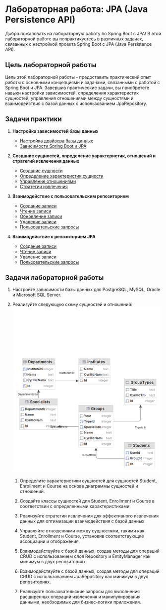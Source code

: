 # Лабораторная работа: JPA (Java Persistence API)

Добро пожаловать на лабораторную работу по Spring Boot с JPA! В этой лабораторной работе вы попрактикуетесь в различных задачах, связанных с настройкой проекта Spring Boot с JPA (Java Persistence API).

## Цель лабораторной работы

Цель этой лабораторной работы - предоставить практический опыт работы с основными концепциями и задачами, связанными с работой с Spring Boot и JPA. Завершив практические задачи, вы приобретете навыки настройки зависимостей, определения характеристик сущностей, управления отношениями между сущностями и взаимодействия с базой данных с использованием JpaRepository.

## Задачи практики <a name="practice-tasks"></a>

1. **Настройка зависимостей базы данных**
   - [Настройка драйвера базы данных](practice/dependencies/driver.md)
   - [Зависимости Spring Boot и JPA](practice/dependencies/jpa.md)

2. **Создание сущностей, определение характеристик, отношений и стратегий извлечения данных**
   - [Создание сущности](practice/creation/create-entity.md)
   - [Определение характеристик сущности](practice/creation/characteristics.md)
   - [Управление отношениями](practice/creation/relationships.md)
   - [Стратегии извлечения](practice/creation/fetching.md)

3. **Взаимодействие с пользовательским репозиторием**
   - [Создание записи](practice/interacting/repository/create.md)
   - [Чтение записи](practice/interacting/repository/read.md)
   - [Обновление записи](practice/interacting/repository/update.md)
   - [Удаление записи](practice/interacting/repository/delete.md)
   - [Пользовательские запросы](practice/interacting/repository/query.md)

4. **Взаимодействие с репозиторием JPA**
   - [Создание записи](practice/interacting/jpa-repository/create.md)
   - [Чтение записи](practice/interacting/jpa-repository/read.md)
   - [Удаление записи](practice/interacting/jpa-repository/delete.md)
   - [Пользовательские запросы](practice/interacting/jpa-repository/query.md)


## Задачи лабораторной работы <a name="lab-work-tasks"></a>

1. Настройте зависимости базы данных для PostgreSQL, MySQL, Oracle и Microsoft SQL Server.

2. Реализуйте следующую схему сущностей и отношений:
   ![img.png](../../srcs/jpa/task-er-diagram.png)

   1. Определите характеристики сущностей для сущностей Student, Enrollment и Course на основе диаграммы сущностей и отношений.

   2. Создайте классы сущностей для Student, Enrollment и Course в соответствии с определенными характеристиками.

   3. Реализуйте стратегии извлечения для эффективного извлечения данных для оптимизации взаимодействия с базой данных.

   4. Управляйте отношениями между сущностями, такими как Student, Enrollment и Course, установив соответствующие ассоциации и отображения.

   5. Взаимодействуйте с базой данных, создав методы для операций CRUD с использованием слоя Repository и EntityManager как минимум в двух репозиториях.

   6. Взаимодействуйте с базой данных, создав методы для операций CRUD с использованием JpaRepository как минимум в двух репозиториях.

   7. Реализуйте пользовательские запросы для выполнения расширенных операций извлечения и манипулирования данными, необходимых для бизнес-логики приложения.
